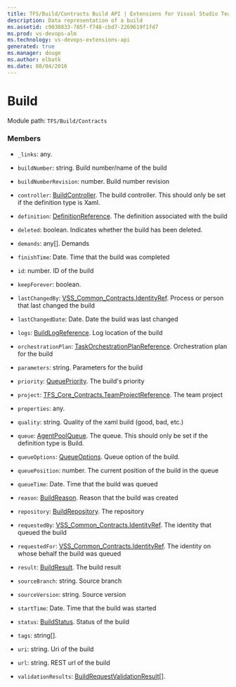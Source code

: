 ```yaml
---
title: TFS/Build/Contracts Build API | Extensions for Visual Studio Team Services
description: Data representation of a build
ms.assetid: c9030833-785f-f748-cbd7-2269619f1fd7
ms.prod: vs-devops-alm
ms.technology: vs-devops-extensions-api
generated: true
ms.manager: douge
ms.author: elbatk
ms.date: 08/04/2016
---
```


# Build

Module path: `TFS/Build/Contracts`


### Members

* `_links`: any. 

* `buildNumber`: string. Build number/name of the build

* `buildNumberRevision`: number. Build number revision

* `controller`: [BuildController](./BuildController.md). The build controller. This should only be set if the definition type is Xaml.

* `definition`: [DefinitionReference](./DefinitionReference.md). The definition associated with the build

* `deleted`: boolean. Indicates whether the build has been deleted.

* `demands`: any[]. Demands

* `finishTime`: Date. Time that the build was completed

* `id`: number. ID of the build

* `keepForever`: boolean. 

* `lastChangedBy`: [VSS_Common_Contracts.IdentityRef](../../../VSS/WebApi/Contracts/IdentityRef.md). Process or person that last changed the build

* `lastChangedDate`: Date. Date the build was last changed

* `logs`: [BuildLogReference](./BuildLogReference.md). Log location of the build

* `orchestrationPlan`: [TaskOrchestrationPlanReference](./TaskOrchestrationPlanReference.md). Orchestration plan for the build

* `parameters`: string. Parameters for the build

* `priority`: [QueuePriority](./QueuePriority.md). The build&#x27;s priority

* `project`: [TFS_Core_Contracts.TeamProjectReference](../../../TFS/Core/Contracts/TeamProjectReference.md). The team project

* `properties`: any. 

* `quality`: string. Quality of the xaml build (good, bad, etc.)

* `queue`: [AgentPoolQueue](./AgentPoolQueue.md). The queue. This should only be set if the definition type is Build.

* `queueOptions`: [QueueOptions](./QueueOptions.md). Queue option of the build.

* `queuePosition`: number. The current position of the build in the queue

* `queueTime`: Date. Time that the build was queued

* `reason`: [BuildReason](./BuildReason.md). Reason that the build was created

* `repository`: [BuildRepository](./BuildRepository.md). The repository

* `requestedBy`: [VSS_Common_Contracts.IdentityRef](../../../VSS/WebApi/Contracts/IdentityRef.md). The identity that queued the build

* `requestedFor`: [VSS_Common_Contracts.IdentityRef](../../../VSS/WebApi/Contracts/IdentityRef.md). The identity on whose behalf the build was queued

* `result`: [BuildResult](./BuildResult.md). The build result

* `sourceBranch`: string. Source branch

* `sourceVersion`: string. Source version

* `startTime`: Date. Time that the build was started

* `status`: [BuildStatus](./BuildStatus.md). Status of the build

* `tags`: string[]. 

* `uri`: string. Uri of the build

* `url`: string. REST url of the build

* `validationResults`: [BuildRequestValidationResult](./BuildRequestValidationResult.md)[]. 

